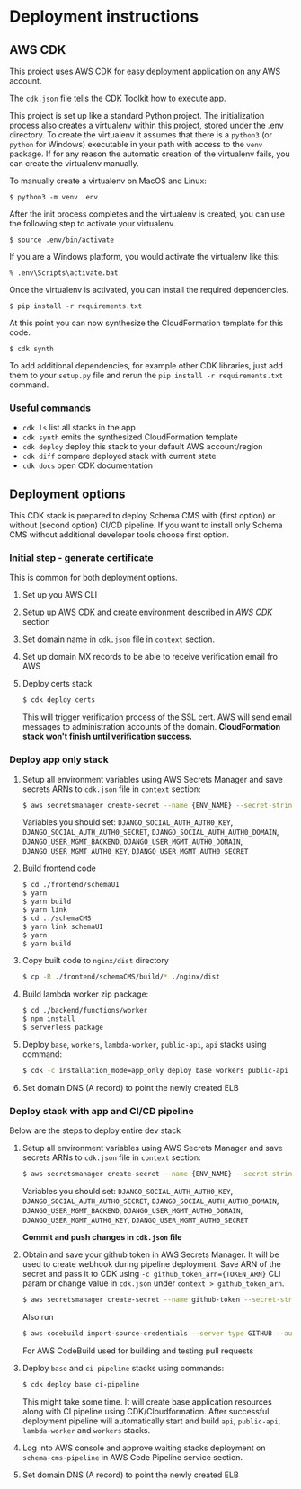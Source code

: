 
# Deployment instructions

## AWS CDK

This project uses [AWS CDK](https://docs.aws.amazon.com/cdk/latest/guide/home.html) for easy deployment application
on any AWS account.

The `cdk.json` file tells the CDK Toolkit how to execute app.

This project is set up like a standard Python project.  The initialization
process also creates a virtualenv within this project, stored under the .env
directory.  To create the virtualenv it assumes that there is a `python3`
(or `python` for Windows) executable in your path with access to the `venv`
package. If for any reason the automatic creation of the virtualenv fails,
you can create the virtualenv manually.

To manually create a virtualenv on MacOS and Linux:

```
$ python3 -m venv .env
```

After the init process completes and the virtualenv is created, you can use the following
step to activate your virtualenv.

```
$ source .env/bin/activate
```

If you are a Windows platform, you would activate the virtualenv like this:

```
% .env\Scripts\activate.bat
```

Once the virtualenv is activated, you can install the required dependencies.

```
$ pip install -r requirements.txt
```

At this point you can now synthesize the CloudFormation template for this code.

```
$ cdk synth
```

To add additional dependencies, for example other CDK libraries, just add
them to your `setup.py` file and rerun the `pip install -r requirements.txt`
command.

### Useful commands

 * `cdk ls`          list all stacks in the app
 * `cdk synth`       emits the synthesized CloudFormation template
 * `cdk deploy`      deploy this stack to your default AWS account/region
 * `cdk diff`        compare deployed stack with current state
 * `cdk docs`        open CDK documentation


## Deployment options

This CDK stack is prepared to deploy Schema CMS with (first option) or without (second option) CI/CD pipeline.
If you want to install only Schema CMS without additional developer tools choose first option.

### Initial step - generate certificate

This is common for both deployment options.

1. Set up you AWS CLI
2. Setup up AWS CDK and create environment described in *AWS CDK* section
3. Set domain name in `cdk.json` file in `context` section.
4. Set up domain MX records to be able to receive verification email fro AWS
5. Deploy certs stack

    ```bash
   $ cdk deploy certs
    ```
   This will trigger verification process of the SSL cert. AWS will send email messages to administration accounts
   of the domain. **CloudFormation stack won't finish until verification success.**

### Deploy app only stack

1. Setup all environment variables using AWS Secrets Manager and save secrets ARNs to `cdk.json` file in `context`
section:
    ```bash
   $ aws secretsmanager create-secret --name {ENV_NAME} --secret-string {VALUE}
    ```
   Variables you should set:
    `DJANGO_SOCIAL_AUTH_AUTH0_KEY`,
    `DJANGO_SOCIAL_AUTH_AUTH0_SECRET`,
    `DJANGO_SOCIAL_AUTH_AUTH0_DOMAIN`,
    `DJANGO_USER_MGMT_BACKEND`,
    `DJANGO_USER_MGMT_AUTH0_DOMAIN`,
    `DJANGO_USER_MGMT_AUTH0_KEY`,
    `DJANGO_USER_MGMT_AUTH0_SECRET`

2. Build frontend code
    ```bash
    $ cd ./frontend/schemaUI
    $ yarn
    $ yarn build
    $ yarn link
    $ cd ../schemaCMS
    $ yarn link schemaUI
    $ yarn
    $ yarn build
    ```
3. Copy built code to `nginx/dist` directory
    ```bash
   $ cp -R ./frontend/schemaCMS/build/* ./nginx/dist
    ```
4. Build lambda worker zip package:
    ```bash
    $ cd ./backend/functions/worker
    $ npm install
    $ serverless package
    ```
5. Deploy `base`, `workers`, `lambda-worker`, `public-api`, `api` stacks using command:
    ```bash
    $ cdk -c installation_mode=app_only deploy base workers public-api api
    ```
6. Set domain DNS (A record) to point the newly created ELB

### Deploy stack with app and CI/CD pipeline

Below are the steps to deploy entire dev stack

1. Setup all environment variables using AWS Secrets Manager and save secrets ARNs to `cdk.json` file in `context`
section:
    ```bash
   $ aws secretsmanager create-secret --name {ENV_NAME} --secret-string {VALUE}
    ```
   Variables you should set:
    `DJANGO_SOCIAL_AUTH_AUTH0_KEY`,
    `DJANGO_SOCIAL_AUTH_AUTH0_SECRET`,
    `DJANGO_SOCIAL_AUTH_AUTH0_DOMAIN`,
    `DJANGO_USER_MGMT_BACKEND`,
    `DJANGO_USER_MGMT_AUTH0_DOMAIN`,
    `DJANGO_USER_MGMT_AUTH0_KEY`,
    `DJANGO_USER_MGMT_AUTH0_SECRET`

    **Commit and push changes in `cdk.json` file**

2. Obtain and save your github token in AWS Secrets Manager. It will be used to create webhook during pipeline
deployment. Save ARN of the secret and pass it to CDK using `-c github_token_arn={TOKEN_ARN}` CLI param or change value in `cdk.json` under
`context > github_token_arn`.
    ```bash
   $ aws secretsmanager create-secret --name github-token --secret-string {TOKEN}
    ```
   Also run
   ```bash
   $ aws codebuild import-source-credentials --server-type GITHUB --auth-type PERSONAL_ACCESS_TOKEN --token {TOKEN}
   ```
   For AWS CodeBuild used for building and testing pull requests
3. Deploy `base` and `ci-pipeline` stacks using commands:
    ```bash
    $ cdk deploy base ci-pipeline
    ```
    This might take some time. It will create base application resources along with CI pipeline using CDK/Cloudformation.
    After successful deployment pipeline will automatically start and build `api`, `public-api`, `lambda-worker` and `workers` stacks.
4. Log into AWS console and approve waiting stacks deployment on `schema-cms-pipeline` in AWS Code Pipeline service 
section.
5. Set domain DNS (A record) to point the newly created ELB
